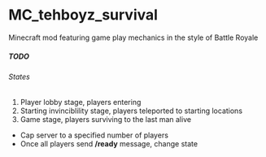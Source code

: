 MC_tehboyz_survival
===================

Minecraft mod featuring game play mechanics in the style of Battle Royale

##### TODO

###### States
1. Player lobby stage, players entering
2. Starting invinciblility stage, players teleported to starting locations
3. Game stage, players surviving to the last man alive

* Cap server to a specified number of players
* Once all players send **/ready** message, change state